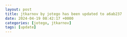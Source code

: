 ```yaml
---
layout: post
title: jtkarnov by jotego has been updated to a6ab237
date: 2024-04-19 08:42:17 +0000
categories: [jotego, jtkarnov]
tags: [update]
---
```


